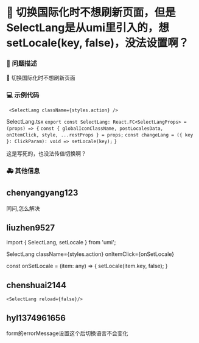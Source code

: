 # 🧐 切换国际化时不想刷新页面，但是SelectLang是从umi里引入的，想setLocale(key, false)，没法设置啊？

### 🧐 问题描述

🧐 切换国际化时不想刷新页面

### 💻 示例代码

` <SelectLang className={styles.action} />`

SelectLang.tsx
`export const SelectLang: React.FC<SelectLangProps> = (props) => {`
`const { globalIconClassName, postLocalesData, onItemClick, style, ...restProps } = props;`
`const changeLang = ({ key }: ClickParam): void => setLocale(key);`
`}`

这是写死的，也没法传值切换啊？

### 🚑 其他信息

<!--
如截图等其他信息可以贴在这里
-->

## chenyangyang123

同问,怎么解决

## liuzhen9527

import { SelectLang, setLocale } from 'umi';

SelectLang className={styles.action} onItemClick={onSetLocale}

const onSetLocale = (item: any) => {
setLocale(item.key, false);
}

## chenshuai2144

`<SelectLang reload={false}/>`

## hyl1374961656

form的errorMessage设置这个后切换语言不会变化

